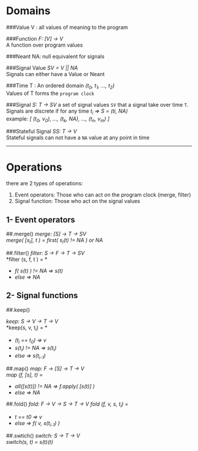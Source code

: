 
Domains
========

###Value 
V : all values of meaning to the program 
	
###Function
*F: [V] -> V*  
A function over program values

###Neant
NA: null equivalent for signals

###Signal Value
*SV = V || NA*  
Signals can either have a Value or Neant
	
###Time
T : An ordered domain *(t<sub>0</sub>, t<sub>1</sub>, ..., t<sub>2</sub>)*  
Values of T forms the `program clock`

###Signal
*S: T -> SV*
a set of signal values `SV` that a signal take over time `T`.  
Signals are discrete if for any time *t<sub>i</sub> => S = (ti, NA)*  
example: *[ (t<sub>0</sub>, v<sub>0</sub>), ..., (t<sub>k</sub>, NA), ..., (t<sub>n</sub>, v<sub>m</sub>) ]*

###Stateful Signal
*SS: T -> V*  
Stateful signals can not have a `NA` value at any point in time
	
------------------


Operations
==========

there are 2 types of operations:

1. Event operators: Those who can act on the program clock (merge, filter)
2. Signal function: Those who act on the signal values

1- Event operators
---------------------

##.merge()
*merge: [S] -> T -> SV*  
*merge( [s<sub>i</sub>], t ) = first( s<sub>i</sub>(t) != NA ) or NA*

##.filter()
*filter: S -> F -> T -> SV*  
*filter (s, f, t ) = *

- *f( s(t) ) != NA => s(t)*  
- *else => NA*

2- Signal functions
--------------------

##.keep()

*keep: S -> V -> T -> V*  
*keep(s, v, t<sub>i</sub>) = *  

- *(t<sub>i</sub> == t<sub>0</sub>) => v*
- *s(t<sub>i</sub>) != NA =>	s(t<sub>i</sub>)*  
- *else =>	s(t<sub>i-1</sub>)*


##.map()
*map: F -> [S] -> T -> V*  
*map (f, [s], t) =*

- *all([s(t)]) != NA => f.apply( [s(t)] )*
- *else => NA*

##.fold()
*fold: F -> V -> S -> T -> V* 
*fold (f, v, s, t<sub>i</sub>) =*

- *t == t0    => v*
- *else         => f( v, s(t<sub>i-1</sub>) )*

##.swtich()
*switch: S -> T -> V*  
*switch(s, t) = s(t)(t)*
